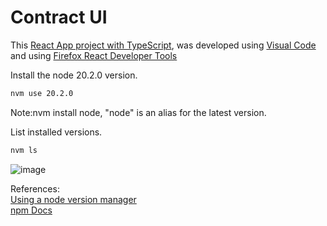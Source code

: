 # Contract UI

This [React App project with TypeScript](https://create-react-app.dev/docs/adding-typescript/), was developed using [Visual Code](https://code.visualstudio.com/download) and using [Firefox React Developer Tools](https://addons.mozilla.org/en-GB/firefox/addon/react-devtools/)

Install the node 20.2.0 version.
```bash
nvm use 20.2.0
```
Note:nvm install node, "node" is an alias for the latest version.

List installed versions.
```bash
nvm ls
```

![image](https://github.com/gcp-development/smart-contract-dapp/assets/76512851/8c308535-aa61-416e-8d5c-f1f372f92e33)

References:<br>
[Using a node version manager](https://npm.github.io/installation-setup-docs/installing/using-a-node-version-manager.html)<br>
[npm Docs](https://docs.npmjs.com/)<br>
